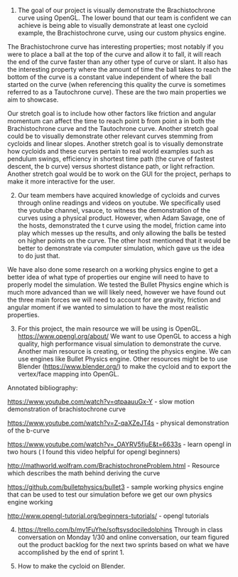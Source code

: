 1) The goal of our project is visually demonstrate the Brachistochrone curve using OpenGL. The lower bound that our team is confident we can achieve is being able to visually demonstrate at least one cycloid example, the Brachistochrone curve, using our custom physics engine.

The Brachistochrone curve has interesting properties; most notably if you were to place a ball at the top of the curve and allow it to fall, it will reach the end of the curve faster than any other type of curve or slant. It also has the interesting property where the amount of time the ball takes to reach the bottom of the curve is a constant value independent of where the ball started on the curve (when referencing this quality the curve is sometimes referred to as a Tautochrone curve). These are the two main properties we aim to showcase.

Our stretch goal is to include how other factors like friction and angular momentum can affect the time to reach point b from point a in both the Brachistochrone curve and the Tautochrone curve. Another stretch goal could be to visually demonstrate other relevant curves stemming from cycloids and linear slopes. Another stretch goal is to visually demonstrate how cycloids and these curves pertain to real world examples such as pendulum swings, efficiency in shortest time path (the curve of fastest descent, the b curve) versus shortest distance path, or light refraction. Another stretch goal would be to work on the GUI for the project, perhaps to make it more interactive for the user. 

2) Our team members have acquired knowledge of cycloids and curves through online readings and videos on youtube. We specifically used the youtube channel, vsauce, to witness the demonstration of the curves using a physical product. However, when Adam Savage, one of the hosts, demonstrated the t curve using the model, friction came into play which messes up the results, and only allowing the balls be tested on higher points on the curve. The other host mentioned that it would be better to demonstrate via computer simulation, which gave us the idea to do just that. 

We have also done some research on a working physics engine to get a better idea of what type of properties our engine will need to have to properly model the simulation. We tested the Bullet Physics engine which is much more advanced than we will likely need, however we have found out the three main forces we will need to account for are gravity, friction and angular moment if we wanted to simulation to have the most realistic properties. 

3) For this project, the main resource we will be using is OpenGL. https://www.opengl.org/about/ We want to use OpenGL to access a high quality, high performance visual simulation to demonstrate the curve. Another main resource is creating, or testing the physics engine. We can use engines like Bullet Physics engine. Other resources might be to use Blender (https://www.blender.org/)  to make the cycloid and to export the vertex/face mapping into OpenGL.
  


Annotated bibliography:

https://www.youtube.com/watch?v=qtpaauuGx-Y - slow motion demonstration of brachistochrone curve

https://www.youtube.com/watch?v=Z-qaXZeJT4s  - physical demonstration of the b-curve

https://www.youtube.com/watch?v=_OAYRV5fjuE&t=6633s - learn opengl in two hours ( I found this video helpful for opengl beginners)

http://mathworld.wolfram.com/BrachistochroneProblem.html - Resource which describes the math behind deriving the curve

https://github.com/bulletphysics/bullet3 - sample working physics engine that can be used to test our simulation before we get our own physics engine working

http://www.opengl-tutorial.org/beginners-tutorials/ - opengl tutorials 


4) https://trello.com/b/my1FuYhe/softsysdociledolphins  Through in class conversation on Monday 1/30 and online conversation, our team figured out the product backlog for the next two sprints based on what we have accomplished by the end of sprint 1. 

5) How to make the cycloid on Blender. 

